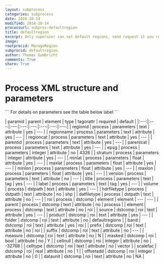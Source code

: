 ```yaml
---
layout: subprocess
categories: subprocess
date: 2018-10-14
modified: 2018-10-14
processurl: subproc-defaultregion
title: defaultregion
excerpt: Only superuser can set default regions, send request it you really need a new default region category
image: 
rootprocid: ManageRegion
subprocid: defaultregion
author: Thomas Gumbricht
comments: True
share: True
---
```


<h1 class='foot-description'>Process XML structure and parameters</h1>
```
For details on parameters see the table below
<?xml version="1.0" ?>
<process>
  <!--Generated from python-->
  <userproj plotid="yourplotid" projectid="yourprojectid" siteid="yoursiteid" system="systemid" tractid="yourtractid" userid="youruserid"/>
  <period endday="DD" endmonth="MM" endyear="YYYY" seasonendday="DD" seasonendmonth="MM" seasonstartday="DD" seasonstartmonth="MM" startday="DD" startmonth="MM" startyear="YYYY" timestep="timestep"/>
  <parameters epsg="xyz" maxlat="xyz.abc" maxlon="xyz.abc" minlat="xyz.abc" minlon="xyz.abc" parentcat="txtstring" parentid="txtstring" regioncat="txtstring" regionid="txtstring" regionname="txtstring" stratum="xyz" version="txtstring">
    <title>title</title>
    <label>label</label>
  </parameters>
  <dstpath datfiletype="txtstring" hdrfiletype="txtstring" volume="txtstring"/>
  <dstcomp element="txtstring" parent="txtstring">
    <roi band="txtstring" cellnull="xyz" celltype="txtstring" dataunit="txtstring" folder="txtstring" masked="True/False" measure="txtstring" offsetadd="xyz" prefix="txtstring" product="txtstring" scalefac="xyz.abc" source="txtstring" suffix="txtstring"/>
  </dstcomp>
</process>
```

| paramid | parent | element | type | tagorattr | required | default |
|:---:|:---:|:---:|:---:|:---:|:---:|:---:|:---:|
| regionid | process | parameters | text | attribute | yes | --- |
| regionname | process | parameters | text | attribute | yes | --- |
| regioncat | process | parameters | text | attribute | yes | --- |
| parentid | process | parameters | text | attribute | yes | --- |
| parentcat | process | parameters | text | attribute | yes | --- |
| epsg | process | parameters | integer | attribute | no | 4326 |
| stratum | process | parameters | integer | attribute | yes | --- |
| minlat | process | parameters | float | attribute | yes | --- |
| maxlat | process | parameters | float | attribute | yes | --- |
| minlon | process | parameters | float | attribute | yes | --- |
| maxlon | process | parameters | float | attribute | yes | --- |
| version | process | parameters | text | attribute | no | --- |
| title | process | parameters | text | tag | yes | --- |
| label | process | parameters | text | tag | yes | --- |
| volume | process | dstpath | text | attribute | yes | --- |
| hdrfiletype | process | dstpath | text | attribute | no | shp |
| datfiletype | process | dstpath | text | attribute | no | --- |
| roi | process | dstcomp | element | element | --- | --- |
| parent | process | dstcomp | text | attribute | no | process |
| element | process | dstcomp | text | attribute | no | roi |
| source | dstcomp | roi | text | attribute | yes | --- |
| product | dstcomp | roi | text | attribute | yes | --- |
| folder | dstcomp | roi | text | attribute | no | defaultregions |
| band | dstcomp | roi | text | attribute | yes | roi |
| prefix | dstcomp | roi | text | attribute | no | roi |
| suffix | dstcomp | roi | text | attribute | no | --- |
| measure | dstcomp | roi | text | attribute | no | N |
| masked | dstcomp | roi | bool | attribute | no | Y |
| cellnull | dstcomp | roi | integer | attribute | no | -32768 |
| celltype | dstcomp | roi | text | attribute | no | vector |
| scalefac | dstcomp | roi | real | attribute | no | 1 |
| offsetadd | dstcomp | roi | integer | attribute | no | 0 |
| dataunit | dstcomp | roi | text | attribute | no | NA |
